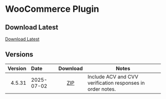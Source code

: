 # WooCommerce Plugin

## Download Latest

[Download Latest](/downloads/woocommerce-plugin/blackstone-gateway-latest.zip)

## Versions

| Version | Date | Download | Notes |
|--------:|:-----|:--------:|-------|
| 4.5.31 | 2025-07-02 | [ZIP](/downloads/woocommerce-plugin/blackstone-gateway-4.5.31.zip) | Include ACV and CVV verification responses in order notes. |
